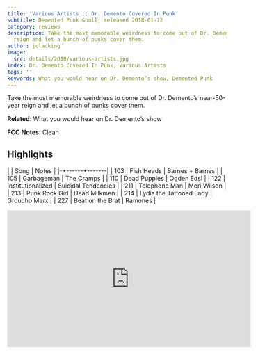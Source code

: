 ```yaml
---
title: 'Various Artists :: Dr. Demento Covered In Punk'
subtitle: Demented Punk &bull; released 2018-01-12
category: reviews
description: Take the most memorable weirdness to come out of Dr. Demento’s near-50-year
  reign and let a bunch of punks cover them.
author: jclacking
image:
  src: details/2018/various-artists.jpg
index: Dr. Demento Covered In Punk, Various Artists
tags: ''
keywords: What you would hear on Dr. Demento’s show, Demented Punk
---
```

Take the most memorable weirdness to come out of Dr. Demento’s near-50-year reign and let a bunch of punks cover them.<!--more-->

**Related**: What you would hear on Dr. Demento’s show

**FCC Notes**: Clean

## Highlights

| | Song | Notes |
|-+------+-------|
| 103 | Fish Heads | Barnes + Barnes |
| 105 | Garbageman | The Cramps |
| 110 | Dead Puppies | Ogden Edsl |
| 122 | Institutionalized | Suicidal Tendencies |
| 211 | Telephone Man | Meri Wilson |
| 213 | Punk Rock Girl | Dead Milkmen |
| 214 | Lydia the Tattooed Lady | Groucho Marx |
| 227 | Beat on the Brat | Ramones |

<div class="tlo-detail-video"><iframe width="560" height="315" src="https://www.youtube.com/embed/BTBpOAELLvo" frameborder="0" allow="autoplay; encrypted-media" allowfullscreen></iframe></div>

